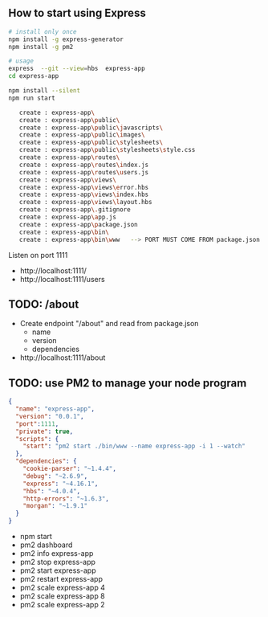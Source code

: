 ## How to start using Express


```bash
# install only once
npm install -g express-generator
npm install -g pm2

# usage
express  --git --view=hbs  express-app
cd express-app

npm install --silent 
npm run start

   create : express-app\
   create : express-app\public\
   create : express-app\public\javascripts\
   create : express-app\public\images\
   create : express-app\public\stylesheets\
   create : express-app\public\stylesheets\style.css
   create : express-app\routes\
   create : express-app\routes\index.js
   create : express-app\routes\users.js
   create : express-app\views\
   create : express-app\views\error.hbs
   create : express-app\views\index.hbs
   create : express-app\views\layout.hbs
   create : express-app\.gitignore
   create : express-app\app.js
   create : express-app\package.json
   create : express-app\bin\
   create : express-app\bin\www   --> PORT MUST COME FROM package.json

```

Listen on port 1111
- http://localhost:1111/
- http://localhost:1111/users


## TODO: /about

- Create endpoint "/about" and read from package.json 
  - name
  - version 
  - dependencies
- http://localhost:1111/about


## TODO: use PM2 to manage your node program

```json
{
  "name": "express-app",
  "version": "0.0.1",
  "port":1111,
  "private": true,
  "scripts": {
    "start": "pm2 start ./bin/www --name express-app -i 1 --watch"
  },
  "dependencies": {
    "cookie-parser": "~1.4.4",
    "debug": "~2.6.9",
    "express": "~4.16.1",
    "hbs": "~4.0.4",
    "http-errors": "~1.6.3",
    "morgan": "~1.9.1"
  }
}
```

- npm start
- pm2 dashboard
- pm2 info express-app
- pm2 stop express-app
- pm2 start express-app
- pm2 restart express-app
- pm2 scale express-app 4
- pm2 scale express-app 8
- pm2 scale express-app 2





